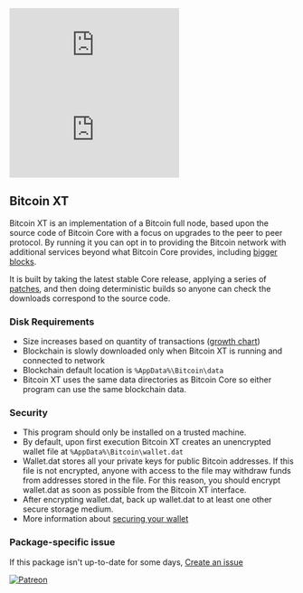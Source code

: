 [![](https://img.shields.io/chocolatey/v/bitcoinxt.install?color=green&label=bitcoinxt.install)](https://chocolatey.org/packages/bitcoinxt.install) [![](https://img.shields.io/chocolatey/dt/bitcoinxt.install)](https://chocolatey.org/packages/bitcoinxt.install)

## Bitcoin XT
Bitcoin XT is an implementation of a Bitcoin full node, based upon the source code of Bitcoin Core with a focus on upgrades to the peer to peer protocol. By running it you can opt in to providing the Bitcoin network with additional services beyond what Bitcoin Core provides, including [bigger blocks](https://bitcoinxt.software/#sec-hardfork).

It is built by taking the latest stable Core release, applying a series of [patches](https://github.com/bitcoinxt/bitcoinxt/releases), and then doing deterministic builds so anyone can check the downloads correspond to the source code.

### Disk Requirements
* Size increases based on quantity of transactions ([growth chart](https://blockchain.info/charts/blocks-size))
* Blockchain is slowly downloaded only when Bitcoin XT is running and connected to network
* Blockchain default location is `%AppData%\Bitcoin\data`
* Bitcoin XT uses the same data directories as Bitcoin Core so either program can use the same blockchain data.

### Security
* This program should only be installed on a trusted machine.
* By default, upon first execution Bitcoin XT creates an unencrypted wallet file at `%AppData%\Bitcoin\wallet.dat`
* Wallet.dat stores all your private keys for public Bitcoin addresses.  If this file is not encrypted, anyone with access to the file may withdraw funds from addresses stored in the file.  For this reason, you should encrypt wallet.dat as soon as possible from the Bitcoin XT interface.
* After encrypting wallet.dat, back up wallet.dat to at least one other secure storage medium.
* More information about [securing your wallet](https://bitcoin.org/en/secure-your-wallet)

### Package-specific issue
If this package isn't up-to-date for some days, [Create an issue](https://github.com/tunisiano187/Chocolatey-packages/issues/new/choose)

[![Patreon](https://cdn.jsdelivr.net/gh/tunisiano187/Chocolatey-packages@d15c4e19c709e7148588d4523ffc6dd3cd3c7e5e/icons/patreon.png)](https://www.patreon.com/bePatron?u=39585820)